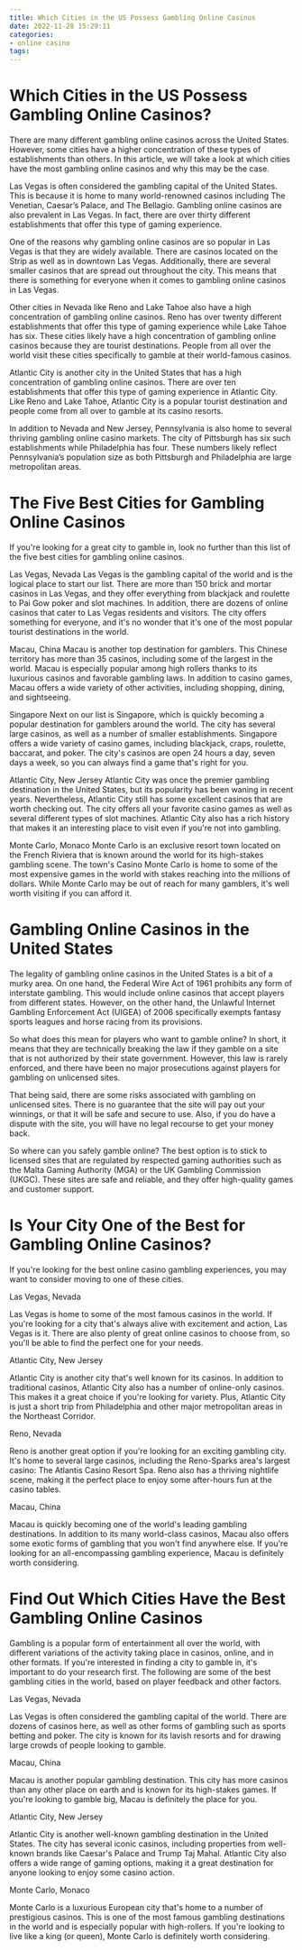 ```yaml
---
title: Which Cities in the US Possess Gambling Online Casinos
date: 2022-11-28 15:29:11
categories:
- online casino
tags:
---
```



#  Which Cities in the US Possess Gambling Online Casinos?

There are many different gambling online casinos across the United States. However, some cities have a higher concentration of these types of establishments than others. In this article, we will take a look at which cities have the most gambling online casinos and why this may be the case.

Las Vegas is often considered the gambling capital of the United States. This is because it is home to many world-renowned casinos including The Venetian, Caesar’s Palace, and The Bellagio. Gambling online casinos are also prevalent in Las Vegas. In fact, there are over thirty different establishments that offer this type of gaming experience.

One of the reasons why gambling online casinos are so popular in Las Vegas is that they are widely available. There are casinos located on the Strip as well as in downtown Las Vegas. Additionally, there are several smaller casinos that are spread out throughout the city. This means that there is something for everyone when it comes to gambling online casinos in Las Vegas.

Other cities in Nevada like Reno and Lake Tahoe also have a high concentration of gambling online casinos. Reno has over twenty different establishments that offer this type of gaming experience while Lake Tahoe has six. These cities likely have a high concentration of gambling online casinos because they are tourist destinations. People from all over the world visit these cities specifically to gamble at their world-famous casinos.

Atlantic City is another city in the United States that has a high concentration of gambling online casinos. There are over ten establishments that offer this type of gaming experience in Atlantic City. Like Reno and Lake Tahoe, Atlantic City is a popular tourist destination and people come from all over to gamble at its casino resorts.

In addition to Nevada and New Jersey, Pennsylvania is also home to several thriving gambling online casino markets. The city of Pittsburgh has six such establishments while Philadelphia has four. These numbers likely reflect Pennsylvania’s population size as both Pittsburgh and Philadelphia are large metropolitan areas.

#  The Five Best Cities for Gambling Online Casinos

If you're looking for a great city to gamble in, look no further than this list of the five best cities for gambling online casinos.

Las Vegas, Nevada 
Las Vegas is the gambling capital of the world and is the logical place to start our list. There are more than 150 brick and mortar casinos in Las Vegas, and they offer everything from blackjack and roulette to Pai Gow poker and slot machines. In addition, there are dozens of online casinos that cater to Las Vegas residents and visitors. The city offers something for everyone, and it's no wonder that it's one of the most popular tourist destinations in the world.

Macau, China 
Macau is another top destination for gamblers. This Chinese territory has more than 35 casinos, including some of the largest in the world. Macau is especially popular among high rollers thanks to its luxurious casinos and favorable gambling laws. In addition to casino games, Macau offers a wide variety of other activities, including shopping, dining, and sightseeing.

Singapore 
Next on our list is Singapore, which is quickly becoming a popular destination for gamblers around the world. The city has several large casinos, as well as a number of smaller establishments. Singapore offers a wide variety of casino games, including blackjack, craps, roulette, baccarat, and poker. The city's casinos are open 24 hours a day, seven days a week, so you can always find a game that's right for you.

Atlantic City, New Jersey 
Atlantic City was once the premier gambling destination in the United States, but its popularity has been waning in recent years. Nevertheless, Atlantic City still has some excellent casinos that are worth checking out. The city offers all your favorite casino games as well as several different types of slot machines. Atlantic City also has a rich history that makes it an interesting place to visit even if you're not into gambling.

Monte Carlo, Monaco 
Monte Carlo is an exclusive resort town located on the French Riviera that is known around the world for its high-stakes gambling scene. The town's Casino Monte Carlo is home to some of the most expensive games in the world with stakes reaching into the millions of dollars. While Monte Carlo may be out of reach for many gamblers, it's well worth visiting if you can afford it.

#  Gambling Online Casinos in the United States

The legality of gambling online casinos in the United States is a bit of a murky area. On one hand, the Federal Wire Act of 1961 prohibits any form of interstate gambling. This would include online casinos that accept players from different states. However, on the other hand, the Unlawful Internet Gambling Enforcement Act (UIGEA) of 2006 specifically exempts fantasy sports leagues and horse racing from its provisions.

So what does this mean for players who want to gamble online? In short, it means that they are technically breaking the law if they gamble on a site that is not authorized by their state government. However, this law is rarely enforced, and there have been no major prosecutions against players for gambling on unlicensed sites.

That being said, there are some risks associated with gambling on unlicensed sites. There is no guarantee that the site will pay out your winnings, or that it will be safe and secure to use. Also, if you do have a dispute with the site, you will have no legal recourse to get your money back.

So where can you safely gamble online? The best option is to stick to licensed sites that are regulated by respected gaming authorities such as the Malta Gaming Authority (MGA) or the UK Gambling Commission (UKGC). These sites are safe and reliable, and they offer high-quality games and customer support.

#  Is Your City One of the Best for Gambling Online Casinos?

If you're looking for the best online casino gambling experiences, you may want to consider moving to one of these cities.

Las Vegas, Nevada

Las Vegas is home to some of the most famous casinos in the world. If you're looking for a city that's always alive with excitement and action, Las Vegas is it. There are also plenty of great online casinos to choose from, so you'll be able to find the perfect one for your needs.

Atlantic City, New Jersey

Atlantic City is another city that's well known for its casinos. In addition to traditional casinos, Atlantic City also has a number of online-only casinos. This makes it a great choice if you're looking for variety. Plus, Atlantic City is just a short trip from Philadelphia and other major metropolitan areas in the Northeast Corridor.

Reno, Nevada

Reno is another great option if you're looking for an exciting gambling city. It's home to several large casinos, including the Reno-Sparks area's largest casino: The Atlantis Casino Resort Spa. Reno also has a thriving nightlife scene, making it the perfect place to enjoy some after-hours fun at the casino tables.

Macau, China

Macau is quickly becoming one of the world's leading gambling destinations. In addition to its many world-class casinos, Macau also offers some exotic forms of gambling that you won't find anywhere else. If you're looking for an all-encompassing gambling experience, Macau is definitely worth considering.

#  Find Out Which Cities Have the Best Gambling Online Casinos

Gambling is a popular form of entertainment all over the world, with different variations of the activity taking place in casinos, online, and in other formats. If you're interested in finding a city to gamble in, it's important to do your research first. The following are some of the best gambling cities in the world, based on player feedback and other factors.

Las Vegas, Nevada

Las Vegas is often considered the gambling capital of the world. There are dozens of casinos here, as well as other forms of gambling such as sports betting and poker. The city is known for its lavish resorts and for drawing large crowds of people looking to gamble.

Macau, China

Macau is another popular gambling destination. This city has more casinos than any other place on earth and is known for its high-stakes games. If you're looking to gamble big, Macau is definitely the place for you.

Atlantic City, New Jersey

Atlantic City is another well-known gambling destination in the United States. The city has several iconic casinos, including properties from well-known brands like Caesar's Palace and Trump Taj Mahal. Atlantic City also offers a wide range of gaming options, making it a great destination for anyone looking to enjoy some casino action.

Monte Carlo, Monaco

Monte Carlo is a luxurious European city that's home to a number of prestigious casinos. This is one of the most famous gambling destinations in the world and is especially popular with high-rollers. If you're looking to live like a king (or queen), Monte Carlo is definitely worth considering.